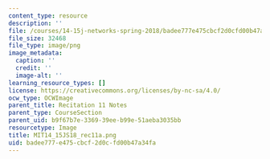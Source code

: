 ```yaml
---
content_type: resource
description: ''
file: /courses/14-15j-networks-spring-2018/badee777e475cbcf2d0cfd00b47a34fa_MIT14_15JS18_rec11a.png
file_size: 32468
file_type: image/png
image_metadata:
  caption: ''
  credit: ''
  image-alt: ''
learning_resource_types: []
license: https://creativecommons.org/licenses/by-nc-sa/4.0/
ocw_type: OCWImage
parent_title: Recitation 11 Notes
parent_type: CourseSection
parent_uid: b9f67b7e-3369-39ee-b99e-51aeba3035bb
resourcetype: Image
title: MIT14_15JS18_rec11a.png
uid: badee777-e475-cbcf-2d0c-fd00b47a34fa
---
```

